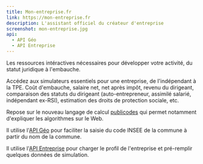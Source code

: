 ```yaml
---
title: Mon-entreprise.fr
link: https://mon-entreprise.fr
description: L'assistant officiel du créateur d'entreprise
screenshot: mon-entreprise.jpg
api:
  - API Géo
  - API Entreprise
---
```


Les ressources intéractives nécessaires pour développer votre activité, du statut juridique à l'embauche.

Accédez aux simulateurs essentiels pour une entreprise, de l'indépendant à la TPE. Coût d'embauche, salaire net, net après impôt, revenu du dirigeant, comparaison des statuts du dirigeant (auto-entrepreneur, assimilé salarié, indépendant ex-RSI), estimation des droits de protection sociale, etc.

Repose sur le nouveau langage de calcul [publicodes](https://publi.codes) qui permet notamment d'expliquer les algorithmes sur le Web.

Il utilise l'[API Géo](https://api.gouv.fr/api/api-geo.html) pour faciliter la saisie du code INSEE de la commune à partir du nom de la commune.

Il utilise l'[API Entreprise](https://api.gouv.fr/api/api-entreprise.html) pour charger le profil de l'entreprise et pré-remplir quelques données de simulation.
